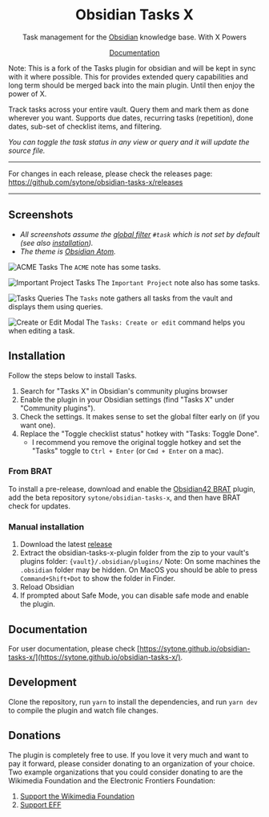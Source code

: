 <h1 align="center">Obsidian Tasks X</h1>

<p align="center">Task management for the <a href="https://obsidian.md/">Obsidian</a> knowledge base. With X Powers</p>

<p align="center"><a href="https://schemar.github.io/obsidian-tasks/">Documentation</a></p>

Note: This is a fork of the Tasks plugin for obsidian and will be kept in sync with it where possible. This for provides extended query capabilities and long term should be merged back into the main plugin. Until then enjoy the power of X.

Track tasks across your entire vault. Query them and mark them as done wherever you want. Supports due dates, recurring tasks (repetition), done dates, sub-set of checklist items, and filtering.

_You can toggle the task status in any view or query and it will update the source file._

---

For changes in each release, please check the releases page: <https://github.com/sytone/obsidian-tasks-x/releases>

---

## Screenshots

- _All screenshots assume the [global filter](#filtering-checklist-items) `#task` which is not set by default (see also [installation](#installation))._
- _The theme is [Obsidian Atom](https://github.com/kognise/obsidian-atom)._

![ACME Tasks](https://github.com/sytone/obsidian-tasks-x/raw/main-tasks-sql/resources/screenshots/acme.png)
The `ACME` note has some tasks.

![Important Project Tasks](https://github.com/sytone/obsidian-tasks-x/raw/main-tasks-sql/resources/screenshots/important_project.png)
The `Important Project` note also has some tasks.

![Tasks Queries](https://github.com/sytone/obsidian-tasks-x/raw/main-tasks-sql/resources/screenshots/tasks_queries.png)
The `Tasks` note gathers all tasks from the vault and displays them using queries.

![Create or Edit Modal](https://github.com/sytone/obsidian-tasks-x/raw/main-tasks-sql/resources/screenshots/modal.png)
The `Tasks: Create or edit` command helps you when editing a task.

## Installation

Follow the steps below to install Tasks.

1. Search for "Tasks X" in Obsidian's community plugins browser
2. Enable the plugin in your Obsidian settings (find "Tasks X" under "Community plugins").
3. Check the settings. It makes sense to set the global filter early on (if you want one).
4. Replace the "Toggle checklist status" hotkey with "Tasks: Toggle Done".
    - I recommend you remove the original toggle hotkey and set the "Tasks" toggle to `Ctrl + Enter` (or `Cmd + Enter` on a mac).

### From BRAT

To install a pre-release, download and enable the [Obsidian42 BRAT](https://github.com/TfTHacker/obsidian42-brat) plugin, add the beta repository `sytone/obsidian-tasks-x`, and then have BRAT check for updates.

### Manual installation

1. Download the latest [release](https://github.com/sytone/obsidian-tasks-x/releases/latest)
2. Extract the obsidian-tasks-x-plugin folder from the zip to your vault's plugins folder: `{vault}/.obsidian/plugins/`
   Note: On some machines the `.obsidian` folder may be hidden. On MacOS you should be able to press `Command+Shift+Dot` to show the folder in Finder.
3. Reload Obsidian
4. If prompted about Safe Mode, you can disable safe mode and enable the plugin.

## Documentation

For user documentation, please check [https://sytone.github.io/obsidian-tasks-x/](https://sytone.github.io/obsidian-tasks-x/).

## Development

Clone the repository, run `yarn` to install the dependencies, and run `yarn dev` to compile the plugin and watch file changes.

## Donations

The plugin is completely free to use. If you love it very much and want to pay it forward, please consider donating to an organization of your choice.
Two example organizations that you could consider donating to are the Wikimedia Foundation and the Electronic Frontiers Foundation:

1. [Support the Wikimedia Foundation](https://wikimediafoundation.org/support/)
2. [Support EFF](https://supporters.eff.org/donate/join-eff-today)
